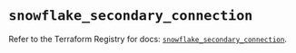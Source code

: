 # `snowflake_secondary_connection`

Refer to the Terraform Registry for docs: [`snowflake_secondary_connection`](https://registry.terraform.io/providers/snowflakedb/snowflake/2.4.0/docs/resources/secondary_connection).
